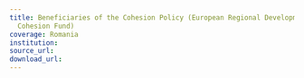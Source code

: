 ```yaml
---
title: Beneficiaries of the Cohesion Policy (European Regional Development Fund and
  Cohesion Fund)
coverage: Romania
institution: 
source_url: 
download_url: 
---
```

